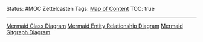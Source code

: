 Status: #MOC
Zettelcasten Tags: [Map of Content](Map%20of%20Content.md)
TOC: true

---

[Mermaid Class Diagram](../slip-box/Mermaid%20Class%20Diagram.md)
[Mermaid Entity Relationship Diagram](../slip-box/Mermaid%20Entity%20Relationship%20Diagram.md)
[Mermaid Gitgraph Diagram](../slip-box/Mermaid%20Gitgraph%20Diagram.md)
